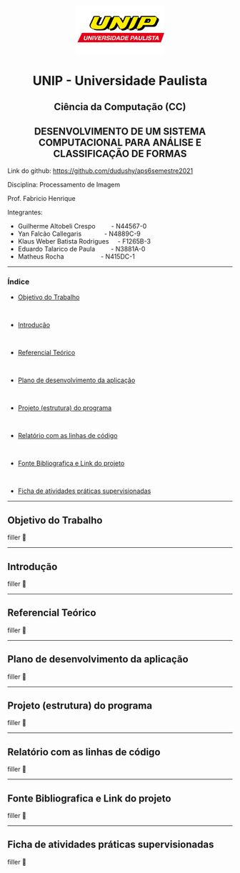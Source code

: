 <p align="center">
<img alt="UNIP" width="200px" src="img/UNIP.png" />
</p>

<h1 align="center">UNIP - Universidade Paulista</h1>

<h2 align="center">Ciência da Computação (CC)</h2>

<h2 align="center">DESENVOLVIMENTO DE UM SISTEMA COMPUTACIONAL PARA ANÁLISE E CLASSIFICAÇÃO DE FORMAS</h2>

Link do github: https://github.com/dudushy/aps6semestre2021
<br>

Disciplina: Processamento de Imagem
<br>

Prof. Fabricio Henrique
<br>

Integrantes:
- Guilherme Altobeli Crespo&nbsp;&nbsp;&nbsp;&nbsp;&nbsp;&nbsp;&nbsp;&nbsp;&nbsp;- N44567-0
- Yan Falcão Callegaris&nbsp;&nbsp;&nbsp;&nbsp;&nbsp;&nbsp;&nbsp;&nbsp;&nbsp;&nbsp;&nbsp;&nbsp;&nbsp;- N4889C-9
- Klaus Weber Batista Rodrigues&nbsp;&nbsp;&nbsp;&nbsp;&nbsp;- F1265B-3
- Eduardo Talarico de Paula&nbsp;&nbsp;&nbsp;&nbsp;&nbsp;&nbsp;&nbsp;&nbsp;&nbsp;- N3881A-0
- Matheus Rocha&nbsp;&nbsp;&nbsp;&nbsp;&nbsp;&nbsp;&nbsp;&nbsp;&nbsp;&nbsp;&nbsp;&nbsp;&nbsp;&nbsp;&nbsp;&nbsp;&nbsp;&nbsp;&nbsp;&nbsp;&nbsp;- N415DC-1

---
### Índice

- [Objetivo do Trabalho](#objetivo-do-trabalho)
<br>

- [Introdução](#introdução)
<br>

- [Referencial Teórico](#referencial-teórico)
<br>

- [Plano de desenvolvimento da aplicação](#plano-de-desenvolvimento-da-aplicação)
<br>

- [Projeto (estrutura) do programa](#projeto-estrutura-do-programa)
<br>

- [Relatório com as linhas de código](#relatório-com-as-linhas-de-código)
<br>

- [Fonte Bibliografica e Link do projeto](#fonte-bibliografica-e-link-do-projeto)
<br>

- [Ficha de atividades práticas supervisionadas](#ficha-de-atividades-práticas-supervisionadas)

---
## Objetivo do Trabalho
filler :test_tube:

---
## Introdução
filler :test_tube:

---
## Referencial Teórico
filler :test_tube:

---
## Plano de desenvolvimento da aplicação
filler :test_tube:

---
## Projeto (estrutura) do programa
filler :test_tube:

---
## Relatório com as linhas de código
filler :test_tube:

---
## Fonte Bibliografica e Link do projeto
filler :test_tube:

---
## Ficha de atividades práticas supervisionadas
filler :test_tube:
